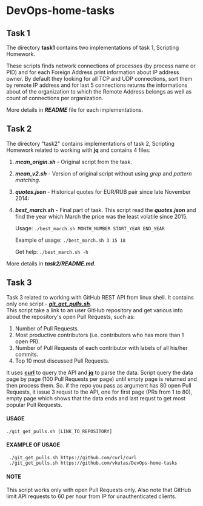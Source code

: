 # DevOps-home-tasks #
  

## Task 1 ##
The directory **task1** contains two implementations of task 1, Scripting Homework.    
  
These scripts finds network connections of processes (by process name or PID) and for each Foreign Address print information about IP address owner. 
By default they looking for all TCP and UDP connections, sort them by remote IP address and for last 5 connections returns the informations about of the organization to which the Remote Address belongs as well as count of connections per organization.   
  
More details in ***README*** file for each implementations.  
 
 
## Task 2 ##
The directory "task2" contains implementations of task 2, Scripting Homework related to working with **jq** and contains 4 files:  
1. ***mean_origin.sh*** - Original script from the task.  
2. ***mean_v2.sh*** - Version of original script without using *grep* and *pattern matching*.  
3. ***quotes.json*** -  Historical quotes for EUR/RUB pair since late November 2014:
4. ***best_march.sh*** - Final part of task. This script read the  ***quotes.json*** and find the year which March the price was the least volatile since 2015.   

    Usage: `./best_march.sh MONTH_NUMBER START_YEAR END_YEAR`

    Example of usage: `./best_march.sh 3 15 18`  

    Get help: `./best_march.sh -h`

More details in ***task2/README.md***. 

## Task 3 ##
Task 3 related to working with GitHub REST API from linux shell. It contains only one script - [***git_get_pulls.sh***](task3/git_get_pulls.sh).   
This script take a link to an user GitHub repository and get various info about the repository's open Pull Requests, such as:
1. Number of Pull Requests.
2. Most productive contributors (i.e. contributors who has more than 1 open PR).
3. Number of Pull Requests of each contributor with labels of all his/her commits.
3. Top 10 most discussed Pull Requests.

It uses [**curl**](https://github.com/curl/curl) to query the API and [**jq**](https://stedolan.github.io/jq/) to parse the data. 
Script query the data page by page (100 Pull Requests per page) until empty page is returned and then process them. So. if the repo you pass as argument has 80 open 
Pull Requests, it issue 3 requst to the API, one for first page (PRs from 1 to 80), empty page which shows that the data ends and last requst to get most popular Pull Requests. 

#### USAGE ####

    ./git_get_pulls.sh [LINK_TO_REPOSITORY]

#### EXAMPLE OF USAGE ####

     ./git_get_pulls.sh https://github.com/curl/curl
     ./git_get_pulls.sh https://github.com/vkutas/DevOps-home-tasks

#### NOTE ####
This script works only with open Pull Requests only.
Also note that GitHub limit API requests to 60 per hour from IP for unauthenticated clients. 